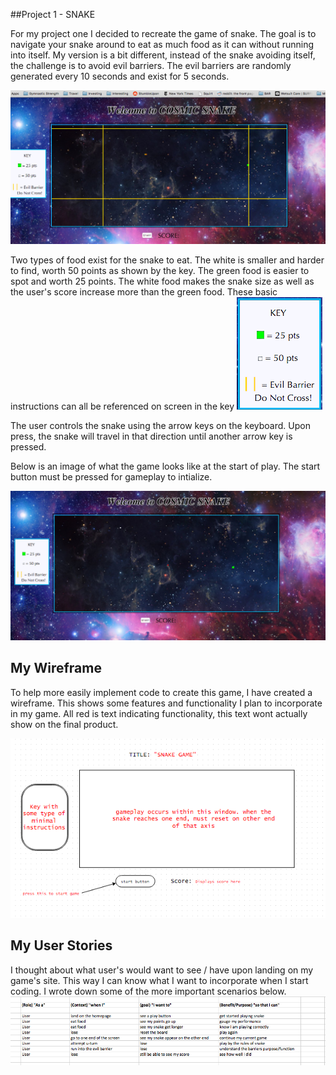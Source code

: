 ##Project 1 - SNAKE

For my project one I decided to recreate the game of snake. The goal is to navigate your snake around to eat as much food as it can without running into itself. My version is a bit different, instead of the snake avoiding itself, the challenge is to avoid evil barriers. The evil barriers are randomly generated every 10 seconds and exist for 5 seconds.

![example](./snake1.png)


Two types of food exist for the snake to eat. The white is smaller and harder to find, worth 50 points as shown by the key. The green food is easier to spot and worth 25 points. The white food makes the snake size as well as the user's score increase more than the green food.
These basic instructions can all be referenced on screen in the key
![key](./key.png) 

The user controls the snake using the arrow keys on the keyboard. Upon press, the snake will travel in that direction until another arrow key is pressed.

Below is an image of what the game looks like at the start of play. The start button must be pressed for gameplay to intialize.

![start](./start.png)



## My Wireframe
To help more easily implement code to create this game, I have created a wireframe. This shows some features and functionality I plan to incorporate in my game. All red is text indicating functionality, this text wont actually show on the final product.

![wireframe](./wireframe.png)

## My User Stories
I thought about what user's would want to see / have upon landing on my game's site. This way I can know what I want to incorporate when I start coding. I wrote down some of the more important scenarios below.
![userstories](./userstories.png)



